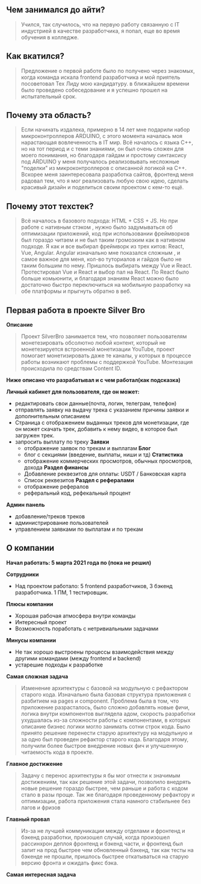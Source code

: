 ## Чем занимался до айти?
>   Учился, так случилось, что на первую работу связанную с IT индустрией в качестве разработчика, я попал, еще во время обучения в колледже.

## Как вкатился?
>   Предложение о первой работе было по получено через знакомых, когда команда искала frontend разработчика и мой приятель посоветовал Тех Лиду мою кандидатуру.
> в ближайшем времени было проведено собеседование и я успешно прошел на испытательный срок.

## Почему эта область?
>   Если начинать издалека, примерно в 14 лет мне подарили набор микроконтроллеров ARDUINO, с этого момента началась моя нарастающая вовлеченность
> в IT мир. Всё началось с языка С++, но на тот период и с теми знаниями, он был очень сложен для моего понимания, но благодаря гайдам
> и простому синтаксису под ARDUINO у меня получалось реализовывать несложные "поделки" из микроконтроллеров с описанной логикой на С++.
> Вскорее меня заинтересовала разработка сайтов, фронтенд меня радовал тем, что я мог реализовать любую свою идею, сделать красивый дизайн и поделиться своим проектом с кем-то ещё.

## Почему этот техстек?
>   Всё началось в базового подхода: HTML + CSS + JS. Но при работе с нативным стэком , нужно было задумываться об оптимизации приложений,
> код при использовании фреймворков был гораздо читаем и не был таким громозким как в нативном подходе.
>   Я как и все выбирал фреймворк из трех китов: React, Vue, Angular.
> Angular изначально мне показался сложным , и самое важное для меня, кол-во туториалов и гайдов было не таким большим по нему.
> Пришлось выбирать между Vue и React. Протестировал Vue и React и выбор пал на React. По React было больше комьюнити, и благодаря знаниям React
> можно было достаточно быстро переключиться на мобильную разработку на обе платформы и прыгнуть обратно в веб.



## Первая работа в проекте Silver Bro
**Описание**
> Проект SilverBro занимается тем, что позволяет пользователям монетезировать обсолютно любой контент, который не монетезируется
> встроенной монетизации YouTube, проект помогает монетизировать даже те каналы, у которых в процессе работы
> возникают проблемы с поддержкой YouTube.
> Монтезация происходила по средствам Content ID.

**Ниже описано что разрабатывал и с чем работал(как подсказка)**

**Личный кабинет для пользователя, где он может:** 
  - редактировать свои данные(почта, логин, телеграм, телефон)
  - отправлять заявку на выдачу трека с указанием причины заявки и дополнительным описанием
  - Страница с отображением выданных треков для монетизации, где он может скачать трек, добавить к нему видео, в которое был загружен трек.
  - запросить выплату по треку
  **Заявки**
    - отображение заявок по трекам и выплатам
  **Блог**
    - блог с секциями (введение, выплаты, ниши и тд)
  **Статистика**
    - отображение коммерческих просмотров, обычных просмотров, дохода
  **Раздел финансы**
    - Добавление реквезитов для оплаты: USDT / Банковская карта
    - Список реквезитов
  **Раздел с рефералами**
    - отображение рефералов
    - реферальный код, рефекальный процент 

**Админ панель** 
  - добавление/треков треков
  - администрирование пользователей
  - управлением заявками по выплатам и по трекам
  
## О компании
  **Начал работать: 5 марта 2021 года по (пока не решил)**

**Сотрудники**
- Над проектом работало: 5 frontend разработчиков, 3 бэкенд разработчика. 1 ПМ, 1 тестировщик.

**Плюсы компании** 
- Хорошая рабочая атмосфера внутри команды
- Интересный проект
- Возможность поработать с нетривиальными задачами

**Минусы компании**
- Не так хорошо выстроены процессы взаимодействия между другими командами (между frontend и backend)
- устарешие подходы к разработке

**Самая сложная задача**
> Изменение архитектуры с базовой на модульную с рефактором старого кода.
> Изначально была базовая структура приложения с разбитием на pages и component.
> Проблема была в том, что приложение разрасталось, было сложно добавлять новые фичи, логика внутри компонентов выглядела адом,
> скорость разработки ухудшалась из-за сложности работы с компонентами, в которых описание бизнес логики могло занимать сотни строк кода.
> Было принято решение перенести старую архитектуру на модульную и за одно был проведен рефактор старого кода.
> Благодаря этому, получили более быстрое внедрение новых фич и улучшенную читаемость кода в проекте.

**Главное достижение**
> Задачу с перенос архитектуры я бы мог отнести к значимым достижениям, так как решение этой задачи,
> позволило внедрять новые решение гораздо быстрее, чем раньше и работа с кодом стало в разы проще.
> Так же благодаря проведенному рефактору и оптимизации, работа приложения стала намного стабильнее без лагов и фризов

**Главный провал**
> Из-за не лучшей коммуникации между отделами и фронтенд и бэкенд разработки, произошел случай,
> когда произошел рассинхрон деплоя фронтенд и бэкенд части, и фронтенд был залит на прод быстрее чем обновленный бэкенд,
> так как тесты на бэкенде не прошли, пришлось быстрее откатываться на старую версию фронта и ожидать фикс бэка.

**Самая интересная задача**

